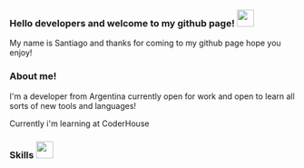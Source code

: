 ### Hello developers and welcome to my github page! <img src="https://raw.githubusercontent.com/MartinHeinz/MartinHeinz/master/wave.gif" width="30" height="30" />

My name is Santiago and thanks for coming to my github page hope you enjoy!

### About me! 

I'm a developer from Argentina currently open for work and open to learn all sorts of new tools and languages!

Currently i'm learning at CoderHouse

### Skills <img src="https://camo.githubusercontent.com/beb64ff21c883e318e4f5db5231c2ba4175705bea1c9249e82a41ab375db4f75/68747470733a2f2f6d65646961322e67697068792e636f6d2f6d656469612f51737347456d706b79454f684243623765312f67697068792e6769663f6369643d656366303565343761306e336769316266716e74716d6f62386739616964316f796a327772336473336d67373030626c267269643d67697068792e676966" width="30" height="30" />




